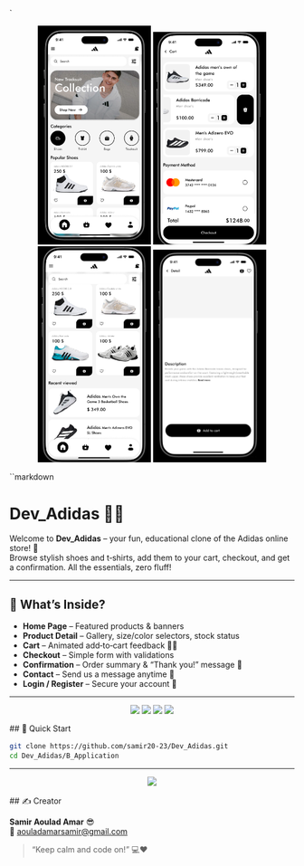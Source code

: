 `
<p align="center">
  <img src="./B_Maquette_design/homepage.PNG" width="200"/>
    <img src="./B_Maquette_design/cart.png" width="200"/>
      <img src="./B_Maquette_design/product.png" width="200"/>
          <img src="./B_Maquette_design/betail.png" width="200"/>
</p>

``markdown
# Dev_Adidas 🏬👟

Welcome to **Dev_Adidas** – your fun, educational clone of the Adidas online store! 🎉  
Browse stylish shoes and t‑shirts, add them to your cart, checkout, and get a confirmation. All the essentials, zero fluff!

---


## 🧩 What’s Inside?
- **Home Page** – Featured products & banners  
- **Product Detail** – Gallery, size/color selectors, stock status  
- **Cart** – Animated add‑to‑cart feedback 🛒✨  
- **Checkout** – Simple form with validations  
- **Confirmation** – Order summary & “Thank you!” message 🙌  
- **Contact** – Send us a message anytime 💌  
- **Login / Register** – Secure your account 🔐  

---
<p align="center">
  <img src="https://media3.giphy.com/media/v1.Y2lkPTc5MGI3NjExNWN4dWZkYzBvb3R4NDkyb3A1eGF0cHRlaTRjZHZmMDdleTI2aG92bCZlcD12MV9pbnRlcm5hbF9naWZfYnlfaWQmY3Q9Zw/rJxtYAdhOnwAZlR5pW/giphy.gif" width="60"/>
    <img src="https://media2.giphy.com/media/l0HlL827vOLbrrWAE/200.webp?cid=ecf05e47o5zgjten0vfjlokwn8iz9ysgam7af3fu9hzu9ld0&ep=v1_gifs_related&rid=200.webp&ct=g" width="60"/>
      <img src="https://media4.giphy.com/media/1I0hlkzhi4zSmpqHrH/giphy.webp?cid=ecf05e47cn8ae3xp8kf9a0dolvvobpgnzve7g2yd3yegfl9d&ep=v1_gifs_related&rid=giphy.webp&ct=g" width="60"/>
          <img src="https://media0.giphy.com/media/jGFOU6WSXrSzm/giphy.webp?cid=ecf05e47cn8ae3xp8kf9a0dolvvobpgnzve7g2yd3yegfl9d&ep=v1_gifs_related&rid=giphy.webp&ct=g" width="60"/>
</p>
## 🚀 Quick Start

```bash
git clone https://github.com/samir20-23/Dev_Adidas.git
cd Dev_Adidas/B_Application 
```

--- 
<p align="center">
  <img src="https://media1.giphy.com/media/v1.Y2lkPTc5MGI3NjExeWh2ZXk0NWc3aGwzb2psbGJjdGppeDJpdjY3bTZua2xyNnMxMDg3cyZlcD12MV9pbnRlcm5hbF9naWZfYnlfaWQmY3Q9Zw/jPNxvhkqsUlfhqr3IT/giphy.gif" />
</p>
## ✍️ Creator

**Samir Aoulad Amar** 😎  
📧 aouladamarsamir@gmail.com  

> “Keep calm and code on!” 💻❤️
 
